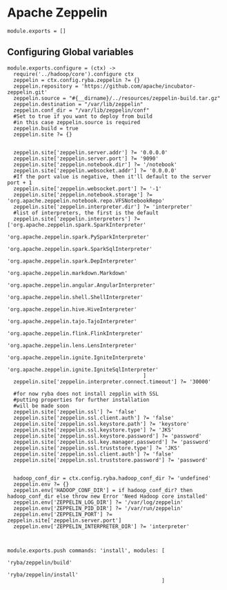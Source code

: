 # Apache Zeppelin

    module.exports = []

## Configuring Global variables

    module.exports.configure = (ctx) ->
      require('../hadoop/core').configure ctx
      zeppelin = ctx.config.ryba.zeppelin ?= {}
      zeppelin.repository = 'https://github.com/apache/incubator-zeppelin.git'
      zeppelin.source = "#{__dirname}/../resources/zeppelin-build.tar.gz"
      zeppelin.destination = "/var/lib/zeppelin"
      zeppelin.conf_dir = "/var/lib/zeppelin/conf"
      #Set to true if you want to deploy from build 
      #in this case zeppelin.source is required
      zeppelin.build = true
      zeppelin.site ?= {}


      zeppelin.site['zeppelin.server.addr'] ?= '0.0.0.0'
      zeppelin.site['zeppelin.server.port'] ?= '9090'
      zeppelin.site['zeppelin.notebook.dir'] ?= '/notebook'
      zeppelin.site['zeppelin.websocket.addr'] ?= '0.0.0.0'
      #If the port value is negative, then it'll default to the server port + 1
      zeppelin.site['zeppelin.websocket.port'] ?= '-1'
      zeppelin.site['zeppelin.notebook.storage'] ?= 'org.apache.zeppelin.notebook.repo.VFSNotebookRepo'
      zeppelin.site['zeppelin.interpreter.dir'] ?= 'interpreter'
      #list of interpreters, the first is the default 
      zeppelin.site['zeppelin.interpreters'] ?= ['org.apache.zeppelin.spark.SparkInterpreter'
                                                 'org.apache.zeppelin.spark.PySparkInterpreter'
                                                 'org.apache.zeppelin.spark.SparkSqlInterpreter'
                                                 'org.apache.zeppelin.spark.DepInterpreter'
                                                 'org.apache.zeppelin.markdown.Markdown'
                                                 'org.apache.zeppelin.angular.AngularInterpreter'
                                                 'org.apache.zeppelin.shell.ShellInterpreter'
                                                 'org.apache.zeppelin.hive.HiveInterpreter'
                                                 'org.apache.zeppelin.tajo.TajoInterpreter'
                                                 'org.apache.zeppelin.flink.FlinkInterpreter'
                                                 'org.apache.zeppelin.lens.LensInterpreter'
                                                 'org.apache.zeppelin.ignite.IgniteInterprete'
                                                 'org.apache.zeppelin.ignite.IgniteSqlInterpreter'
                                                ]
      zeppelin.site['zeppelin.interpreter.connect.timeout'] ?= '30000'

      #for now ryba does not install zepplin with SSL
      #putting properties for further installation
      #will be made soon
      zeppelin.site['zeppelin.ssl'] ?= 'false'
      zeppelin.site['zeppelin.ssl.client.auth'] ?= 'false'
      zeppelin.site['zeppelin.ssl.keystore.path'] ?= 'keystore'
      zeppelin.site['zeppelin.ssl.keystore.type'] ?= 'JKS'
      zeppelin.site['zeppelin.ssl.keystore.password'] ?= 'password'
      zeppelin.site['zeppelin.ssl.key.manager.password'] ?= 'password'
      zeppelin.site['zeppelin.ssl.truststore.type'] ?= 'JKS'
      zeppelin.site['zeppelin.ssl.client.auth'] ?= 'false'
      zeppelin.site['zeppelin.ssl.truststore.password'] ?= 'password'


      hadoop_conf_dir = ctx.config.ryba.hadoop_conf_dir ?= 'undefined'
      zeppelin.env ?= {}
      zeppelin.env['HADOOP_CONF_DIR'] = if hadoop_conf_dir? then hadoop_conf_dir else throw new Error 'Need Hadoop core installed'
      zeppelin.env['ZEPPELIN_LOG_DIR'] ?= '/var/log/zeppelin'
      zeppelin.env['ZEPPELIN_PID_DIR'] ?= '/var/run/zeppelin'
      zeppelin.env['ZEPPELIN_PORT'] ?= zeppelin.site['zeppelin.server.port']
      zeppelin.env['ZEPPELIN_INTERPRETER_DIR'] ?= 'interpreter'


      
    module.exports.push commands: 'install', modules: [
                                                        'ryba/zeppelin/build'
                                                        'ryba/zeppelin/install'
                                                      ]

      
      
      
      

      


